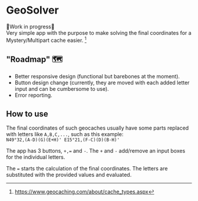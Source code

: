 # GeoSolver 
👷Work in progress👷  
Very simple app with the purpose to make solving the final coordinates for a Mystery/Multipart cache easier. [^1]

## "Roadmap" 🗺️
- Better responsive design (functional but barebones at the moment).
- Button design change (currently, they are moved with each added letter input and can be cumbersome to use).
- Error reporting.

## How to use
The final coordinates of such geocaches usually have some parts replaced with letters like `A,B,C,...`, such as this example:  
`N49°32,(A-D)(G)(E+H)' E15°21,(F-C)(D)(B-H)'`

The app has 3 buttons, `+,=` and `-`. The `+` and `-` add/remove an input boxes for the individual letters.  

The `=` starts the calculation of the final coordinates. The letters are substituted with the provided values and evaluated.

[^1]: https://www.geocaching.com/about/cache_types.aspx
